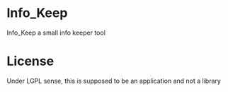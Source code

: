 # Info_Keep
Info_Keep a small info keeper tool

# License
Under LGPL sense, this is supposed to be an application and not a library

